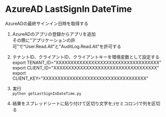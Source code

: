 # AzureAD LastSignIn DateTime
AzureADの最終サインイン日時を取得する

1. AzureADのアプリの登録からアプリを追加  
その際に"アプリケーションの許可"で"User.Read.All"と"AuditLog.Read.All"を許可する

2. テナントID、クライアントID、クライアントキーを環境変数として設定する
export TENANT_ID="XXXXXXXXXXXXXXXXXXXXXXXXXXXXXXXXXXX"
export CLIENT_ID="XXXXXXXXXXXXXXXXXXXXXXXXXXXXXXXXXXX"
export CLIENT_KEY="XXXXXXXXXXXXXXXXXXXXXXXXXXXXXXXXXXX"

3. 実行  
`python getLastSignInDateTime.py`  
    
4. 結果をスプレッドシートに貼り付けて区切り文字を;(セミコロン)で列を区切る
